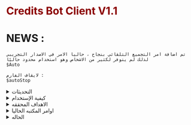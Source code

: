 <h1 style="color: Darkred;">Credits Bot Client V1.1</h1>

# NEWS :

```
تم اضافة امر التجميع التلقائي بنجاح ، حاليا الامر في الاصدار التجريبي لذلك لم يتوفر لكثير من الاشخاص وهو استخدام محدود حاليًا
$Auto

لايقاف الفارم : 
$autoStop
```
<details>

<summary>التحديثات</summary>

### 1.0

-1 **Minor Fixes**

-2**Adding New Library Converter**

-3 **Update The Bot Client To v1.0**

-4 **Adding More HighLighting**

-5 **Countdown Speed is ON!**

-6 **JSON DECODE EDITING FORMAT**

</details>

<details>

<summary>كيفية الإستخدام</summary>

### إستخدم الأمر التالي

```python
$collect
```
### يمكن التجميع بكل 5 دقائق
## حاليا يتم العمل في التحديث الجديد على التجميع بطريقه اقوى ووقت اقل واسرع ما يمكن!



</details>


<details>

<summary>الاهداف المحققه</summary>

- [x] اطلاق البوت
- [x] صنع AutoFarm
- [ ] صنع حمايه قويه
</details>


<details>

<summary>اوامر المكتبه الحاليا</summary>

| الامر  | طريقة عمل الامر | 
| ------------- | ------------- |
| $collect  | تجميع 70 كريدتس كل 5 دقائق  | تم الاطلاق
| $Auto  | التجميع التلقائي  | تم الاطلاق 

</details>

<details>

<summary>الحاله</summary>

![image](https://user-images.githubusercontent.com/128231402/227763056-e51a95f5-f04a-4c3d-b525-ecb24efd4ae2.png)

# 🟢 `متاح`
</details>
